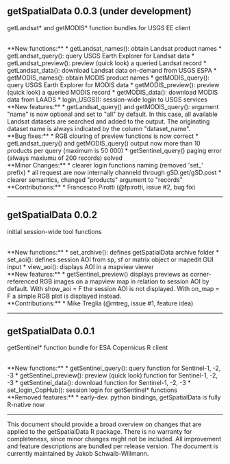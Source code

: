 ## getSpatialData 0.0.3 (under development)
getLandsat* and getMODIS* function bundles for USGS EE client

<br>
**New functions:**
* getLandsat_names(): obtain Landsat product names
* getLandsat_query(): query USGS Earth Explorer for Landsat data
* getLandsat_preview(): preview (quick look) a queried Landsat record
* getLandsat_data(): download Landsat data on-demand from USGS ESPA
* getMODIS_names(): obtain MODIS product names
* getMODIS_query(): query USGS Earth Explorer for MODIS data
* getMODIS_preview():  preview (quick look) a queried MODIS record
* getMODIS_data(): download MODIS data from LAADS
* login_USGS(): session-wide login to USGS services

<br>
**New features:**
* getLandsat_query() and getMODIS_query(): argument "name" is now optional and set to "all" by default. In this case, all available Landsat datasets are searched and added to the output. The originating dataset name is always indicated by the column "dataset_name".

<br>
**Bug fixes:**
* RGB clouring of preview functions is now correct
* getLandsat_query() and getMODIS_query() output now more than 10 products per query (maximum is 50 000)
* getSentinel_query() paging error (always maxiumu of 200 records) solved

<br>
**Minor Changes:**
* clearer login functions naming (removed 'set_' prefix)
* all request are now internally channeld through gSD.get/gSD.post
* clearer semantics, changed "products" argument to "records"

<br>
**Contributions:**
* Francesco Pirotti (@fpirotti, issue #2, bug fix)

<br>

***

## getSpatialData 0.0.2
initial session-wide tool functions

<br>
**New functions:**
* set_archive(): defines getSpatialData archive folder
* set_aoi(): defines session AOI from sp, sf or matrix object or mapedit GUI input
* view_aoi(): displays AOI in a mapview viewer

<br>
**New features:**
* getSentinel_preview() displays previews as corner-referenced RGB images on a mapview map in relation to session AOI by default. With show_aoi = F the session AOI is not displayed. With on_map = F a simple RGB plot is displayed instead.

<br>
**Contributions:**
* Mike Treglia (@mtreg, issue #1, feature idea)

<br>

***

## getSpatialData 0.0.1
getSentinel* function bundle for ESA Copernicus R client

<br>
**New functions:**
* getSentinel_query(): query function for Sentinel-1, -2, -3
* getSentinel_preview(): preview (quick look) function for Sentinel-1, -2, -3
* getSentinel_data(): download function for Sentinel-1, -2, -3
* set_login_CopHub(): session login for getSentinel* functions

<br>
**Removed features:**
* early-dev. python bindings, getSpatialData is fully R-native now


<br>

***
This document should provide a broad overview on changes that are applied to the getSpatialData R package. There is no warranty for completeness, since minor changes might not be included. All improvement and feature descriptions are bundled per release version. The document is currently maintained by Jakob Schwalb-Willmann.
